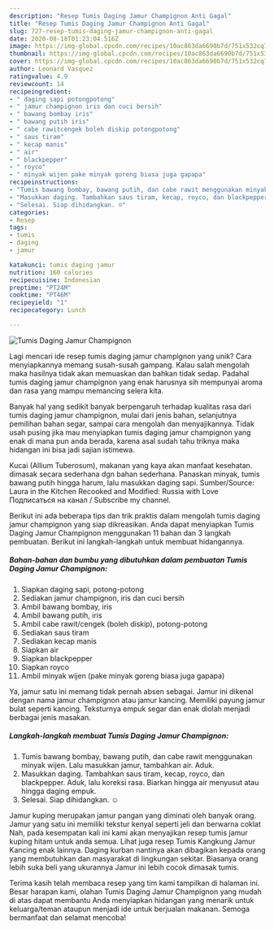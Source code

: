 ```yaml
---
description: "Resep Tumis Daging Jamur Champignon Anti Gagal"
title: "Resep Tumis Daging Jamur Champignon Anti Gagal"
slug: 727-resep-tumis-daging-jamur-champignon-anti-gagal
date: 2020-08-18T01:23:04.516Z
image: https://img-global.cpcdn.com/recipes/10ac863da6690b7d/751x532cq70/tumis-daging-jamur-champignon-foto-resep-utama.jpg
thumbnail: https://img-global.cpcdn.com/recipes/10ac863da6690b7d/751x532cq70/tumis-daging-jamur-champignon-foto-resep-utama.jpg
cover: https://img-global.cpcdn.com/recipes/10ac863da6690b7d/751x532cq70/tumis-daging-jamur-champignon-foto-resep-utama.jpg
author: Leonard Vasquez
ratingvalue: 4.9
reviewcount: 14
recipeingredient:
- " daging sapi potongpotong"
- " jamur champignon iris dan cuci bersih"
- " bawang bombay iris"
- " bawang putih iris"
- " cabe rawitcengek boleh diskip potongpotong"
- " saus tiram"
- " kecap manis"
- " air"
- " blackpepper"
- " royco"
- " minyak wijen pake minyak goreng biasa juga gapapa"
recipeinstructions:
- "Tumis bawang bombay, bawang putih, dan cabe rawit menggunakan minyak wijen. Lalu masukkan jamur, tambahkan air. Aduk."
- "Masukkan daging. Tambahkan saus tiram, kecap, royco, dan blackpepper. Aduk, lalu koreksi rasa. Biarkan hingga air menyusut atau hingga daging empuk."
- "Selesai. Siap dihidangkan. ☺"
categories:
- Resep
tags:
- tumis
- daging
- jamur

katakunci: tumis daging jamur 
nutrition: 160 calories
recipecuisine: Indonesian
preptime: "PT24M"
cooktime: "PT46M"
recipeyield: "1"
recipecategory: Lunch

---
```



![Tumis Daging Jamur Champignon](https://img-global.cpcdn.com/recipes/10ac863da6690b7d/751x532cq70/tumis-daging-jamur-champignon-foto-resep-utama.jpg)

Lagi mencari ide resep tumis daging jamur champignon yang unik? Cara menyiapkannya memang susah-susah gampang. Kalau salah mengolah maka hasilnya tidak akan memuaskan dan bahkan tidak sedap. Padahal tumis daging jamur champignon yang enak harusnya sih mempunyai aroma dan rasa yang mampu memancing selera kita.

Banyak hal yang sedikit banyak berpengaruh terhadap kualitas rasa dari tumis daging jamur champignon, mulai dari jenis bahan, selanjutnya pemilihan bahan segar, sampai cara mengolah dan menyajikannya. Tidak usah pusing jika mau menyiapkan tumis daging jamur champignon yang enak di mana pun anda berada, karena asal sudah tahu triknya maka hidangan ini bisa jadi sajian istimewa.

Kucai (Allium Tuberosum), makanan yang kaya akan manfaat kesehatan. dimasak secara sederhana dgn bahan sederhana. Panaskan minyak, tumis bawang putih hingga harum, lalu masukkan daging sapi. Sumber/Source: Laura in the Kitchen Recooked and Modified: Russia with Love Подписаться на канал / Subscribe my channel.


Berikut ini ada beberapa tips dan trik praktis dalam mengolah tumis daging jamur champignon yang siap dikreasikan. Anda dapat menyiapkan Tumis Daging Jamur Champignon menggunakan 11 bahan dan 3 langkah pembuatan. Berikut ini langkah-langkah untuk membuat hidangannya.

<!--inarticleads1-->

##### Bahan-bahan dan bumbu yang dibutuhkan dalam pembuatan Tumis Daging Jamur Champignon:

1. Siapkan  daging sapi, potong-potong
1. Sediakan  jamur champignon, iris dan cuci bersih
1. Ambil  bawang bombay, iris
1. Ambil  bawang putih, iris
1. Ambil  cabe rawit/cengek (boleh diskip), potong-potong
1. Sediakan  saus tiram
1. Sediakan  kecap manis
1. Siapkan  air
1. Siapkan  blackpepper
1. Siapkan  royco
1. Ambil  minyak wijen (pake minyak goreng biasa juga gapapa)


Ya, jamur satu ini memang tidak pernah absen sebagai. Jamur ini dikenal dengan nama jamur champignon atau jamur kancing. Memiliki payung jamur bulat seperti kancing. Teksturnya empuk segar dan enak diolah menjadi berbagai jenis masakan. 

<!--inarticleads2-->

##### Langkah-langkah membuat Tumis Daging Jamur Champignon:

1. Tumis bawang bombay, bawang putih, dan cabe rawit menggunakan minyak wijen. Lalu masukkan jamur, tambahkan air. Aduk.
1. Masukkan daging. Tambahkan saus tiram, kecap, royco, dan blackpepper. Aduk, lalu koreksi rasa. Biarkan hingga air menyusut atau hingga daging empuk.
1. Selesai. Siap dihidangkan. ☺


Jamur kuping merupakan jamur pangan yang diminati oleh banyak orang. Jamur yang satu ini memiliki tekstur kenyal seperti jeli dan berwarna coklat Nah, pada kesempatan kali ini kami akan menyajikan resep tumis jamur kuping hitam untuk anda semua. Lihat juga resep Tumis Kangkung Jamur Kancing enak lainnya. Daging kurban nantinya akan dibagikan kepada orang yang membutuhkan dan masyarakat di lingkungan sekitar. Biasanya orang lebih suka beli yang ukurannya Jamur ini lebih cocok dimasak tumis. 

Terima kasih telah membaca resep yang tim kami tampilkan di halaman ini. Besar harapan kami, olahan Tumis Daging Jamur Champignon yang mudah di atas dapat membantu Anda menyiapkan hidangan yang menarik untuk keluarga/teman ataupun menjadi ide untuk berjualan makanan. Semoga bermanfaat dan selamat mencoba!

